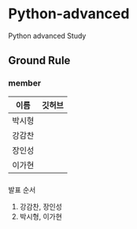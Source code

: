 # Python-advanced
Python advanced Study

## Ground Rule
### member
|이름|깃허브|
|---|---|
|박시형||
|강감찬||
|장인성||
|이가현||

### 
발표 순서
1. 강감찬, 장인성
2. 박시형, 이가현
